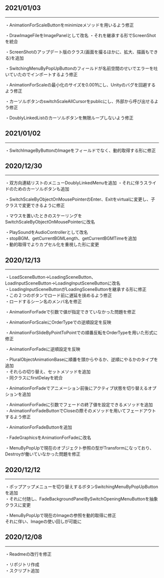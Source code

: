 ## 2021/01/03
---
・AnimationForScaleButtonをminimizeメソッドを用いるよう修正

・DrawImageFileをImagePanelとして改名
・それを継承する形でScreenShotを統合

・ScreenShotのアップデート版のクラス(画面を撮るほかに、拡大、描画もできる)を追加

・SwitchingMenuByPopUpButtonのフィールドが名前空間のせいでエラーを吐いていたのでインポートするよう修正

・AnimationForScaleの最小化のサイズを0.001fにし、Unityのバグを回避するよう修正

・カーソルボタンのswitchScaleAllCursorをpublicにし、外部から呼び出せるよう修正

・DoublyLinkedListのカーソルボタンを無限ループしないよう修正

## 2021/01/02
---
・SwitchImageByButtonのImageをフィールドでなく、動的取得する形に修正

## 2020/12/30
---
・双方向連結リストのメニューDoublyLinkedMenuを追加
・それに伴うスライドのためのカーソルボタンも追加

・SwitchScaleByObjectOnMousePointerのEnter、Exitをvirtualに変更し、子クラスで変更できるように修正

・マウスを置いたときのスケーリングをSwitchScaleByObjectOnMousePointerに改名

・PlaySoundをAudioControllerとして改名  
・stopBGM、getCurrentBGMLength、getCurrentBGMTimeを追加  
・動的取得でよりカプセル化を重視した形に変更

## 2020/12/13
---
・LoadSceneButton→LoadingSceneButton、LoadInputSceneButton→LoadingInputSceneButtonに改名  
・LoadingInputSceneButtonがLoadingSceneButtonを継承する形に修正  
・この２つのボタンでロード前に遅延を挟めるよう修正  
・ロードするシーン名のメンバ名を修正

・AnimationForFadeで引数で値が指定できていなかった問題を修正

・AnimationForScaleにOrderTypeでの逆順設定を反映

・AnimationForSlideByPointToPointでの順番反転をOrderTypeを用いた形式に修正

・AnimationForFadeに逆順設定を反映

・PluralObjectAnimationBaseに順番を頭からやるか、逆順にやるかのタイプを追加  
・それらの切り替え、セットメソッドを追加  
・同クラスにfirstDelayを統合

・AnimationForFadeでアニメーション前後にアクティブ状態を切り替えるオプションを追加

・AnimationForFadeに引数でフェードの終了値を設定できるメソッドを追加  
・AnimationForFadeButtonでCloseの際そのメソッドを用いてフェードアウトするよう修正

・AnimationForFadeButtonを追加

・FadeGraphicsをAnimationForFadeに改名

・MenuByPopUpで現在のオブジェクト参照の型がTransformになっており、Destroyが働いていなかった問題を修正

## 2020/12/12
---
・ポップアップメニューを切り替えするボタンSwitchingMenuByPopUpButtonを追加  
・それに付随し、FadeBackgroundPanelBySwitchOpeningMenuButtonを抽象クラスに変更

・MenuByPopUpで現在のImageの参照を動的取得に修正  
  それに伴い、Imageの使い回しが可能に

## 2020/12/08
---
・Readmeの改行を修正

・リポジトリ作成  
・スクリプト追加